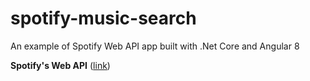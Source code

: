 # spotify-music-search
An example of Spotify Web API app built with .Net Core and Angular 8



**Spotify's Web API** ([link](https://developer.spotify.com/web-api/))
